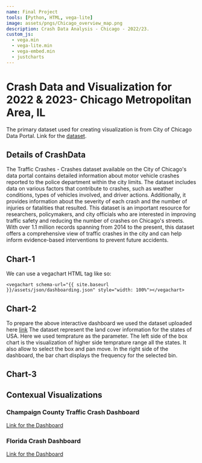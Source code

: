 ```yaml
---
name: Final Project
tools: [Python, HTML, vega-lite]
image: assets/pngs/Chicago_overview_map.png
description: Crash Data Analysis - Chicago - 2022/23.
custom_js:
  - vega.min
  - vega-lite.min
  - vega-embed.min
  - justcharts
---
```



# Crash Data and Visualization for 2022 & 2023- Chicago Metropolitan Area, IL

The primary dataset used for creating visualization is from City of Chicago Data Portal. Link for the [dataset](https://data.cityofchicago.org/Transportation/Traffic-Crashes-Crashes/85ca-t3if).


## Details of CrashData

The Traffic Crashes - Crashes dataset available on the City of Chicago's data portal contains detailed information about motor vehicle crashes reported to the police department within the city limits. The dataset includes data on various factors that contribute to crashes, such as weather conditions, types of vehicles involved, and driver actions. Additionally, it provides information about the severity of each crash and the number of injuries or fatalities that resulted. This dataset is an important resource for researchers, policymakers, and city officials who are interested in improving traffic safety and reducing the number of crashes on Chicago's streets. With over 1.1 million records spanning from 2014 to the present, this dataset offers a comprehensive view of traffic crashes in the city and can help inform evidence-based interventions to prevent future accidents.

## Chart-1
We can use a vegachart HTML tag like so:

```
<vegachart schema-url="{{ site.baseurl }}/assets/json/dashboarding.json" style="width: 100%"></vegachart>
```

<vegachart schema-url="{{ site.baseurl }}/assets/json/fp_1.json" style="width: 100%"></vegachart>



## Chart-2

To prepare the above interactive dashboard we used the dataset uploaded here [link](https://github.com/UIUC-iSchool-DataViz/is445_bcubcg_fall2022/raw/main/data/michigan_lld.flt) The dataset represent the land cover information for the states of USA. Here we used temprature as the parameter. The left side of the box chart is the visualization of higher side temprature range all the states. It also allow to select the box and pan move. In the right side of the dashboard, the bar chart displays the frequency for the selected bin.    

## Chart-3

## Contexual Visualizations

### Champaign County Traffic Crash Dashboard

[Link for the Dashboard](https://crashdashboard.ccrpc.org/)

### Florida Crash Dashboard

[Link for the Dashboard](https://www.flhsmv.gov/traffic-crash-reports/crash-dashboard/)

